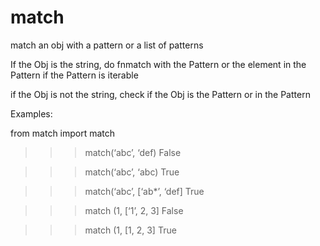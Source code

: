 # match
match an obj with a pattern or a list of patterns
 
If the Obj is the string, do fnmatch with the Pattern or the element in the Pattern if the Pattern is iterable
 
if the Obj is not the string, check if the Obj is the Pattern or in the Pattern

Examples:

from match import match

>>> match(‘abc’, ‘def)
False

>>> match(‘abc’, ‘abc)
True

>>> match(‘abc’, [‘ab*’, ‘def]
True

>>> match (1, [‘1’, 2, 3]
False

>>> match (1, [1, 2, 3]
True
